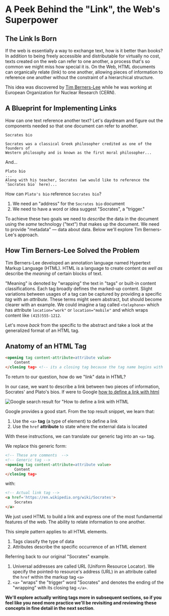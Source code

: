 # A Peek Behind the "Link", the Web's Superpower

## The Link Is Born

If the web is essentially a way to exchange text, how is it better than books?
In addition to being freely accessible and distributable for virtually no cost,
texts created on the web can refer to one another, a process that's so common
we might miss how special it is. On the Web, HTML documents can organically
relate (link) to one another, allowing pieces of information to reference one
another without the constraint of a hierarchical structure.

This idea was discovered by [Tim Berners-Lee][TBL] while he was working at
European Organization for Nuclear Research (CERN).

## A Blueprint for Implementing Links

How can one text reference another text? Let's daydream and figure out the
components needed so that one document can refer to another.

```
Socrates bio

Socrates was a classical Greek philosopher credited as one of the founders of
Western philosophy and is known as the first moral philosopher...
```

And...

```
Plato bio
...
Along with his teacher, Socrates (we would like to reference the `Socrates bio` here)...
```

How can `Plato's bio` reference `Socrates bio`?

1. We need an "address" for the `Socrates bio` document
2. We need to have a word or idea suggest "Socrates", a "trigger."

To achieve these two goals we need to _describe_ the data in the document using
the _same_ technology ("text") that makes up the document. We need to provide
"metadata" &mdash; data about data.  Below we'll explore Tim Berners-Lee's
approach.

## How Tim Berners-Lee Solved the Problem

Tim Berners-Lee developed an annotation language named Hypertext Markup
Language (HTML).  HTML is a language to create content _as well as_ describe
the _meaning_ of certain blocks of text.

"Meaning" is denoted by "wrapping" the text in "tags" or built-in content 
classifications. Each tag broadly defines the marked-up content. Slight 
variations between usages of a tag can be captured by providing a specific 
_tag_ with an _attribute_. These terms might seem abstract, but should become 
clearer with an example. We could imagine a tag called `<telephone>` which has 
attribute `location="work"` or `location="mobile"` and which wraps content like 
`(415)555-1212`.

Let's move _back_ from the specific to the abstract and take a look at the
generalized format of an HTML tag.

## Anatomy of an HTML Tag

```html
<opening tag content-attribute=attribute value>
    Content
</closing tag> <!-- its a closing tag because the tag name begins with a '/'. By the way, this is an HTML comment -->
```

To return to our question, how do we "link" data in HTML?

In our case, we want to describe a link between two pieces of information, Socrates' and Plato's bios. If
were to Google [how to define a link with html]()

![Google search result for "How to define a link with HTML][search-result]

Google provides a good start. From the top result snippet, we learn that:

1. Use the `<a>` **tag** (a type of element) to define a link
2. Use the `href` **attribute** to state where the external data is located

With these instructions, we can translate our generic tag into an `<a>` tag.

We replace this generic form:

```html
<!-- These are comments  -->
<!-- Generic tag -->
<opening tag content-attribute=attribute value>
    Content
</closing tag>
```

with:

```html
<!-- Actual link tag -->
<a href='https://en.wikipedia.org/wiki/Socrates'>
    Socrates
</a>
```

We just used HTML to build a link and express one of the most fundamental
features of the web. The ability to relate information to one another.

This simple pattern applies to all HTML elements.

1. Tags classify the type of data
2. Attributes describe the specific occurrence of an HTML element

Referring back to our original "Socrates" example.

1. Universal addresses are called URL (Uniform Resource Locator). We specify
   the pointed-to resource's address (URL) in an attribute called the `href`
   within the markup tag `<a>`
2. `<a>` "wraps" the "trigger" word "Socrates" and denotes the ending of the
   "wrapping" with its closing tag `</a>`.

**We'll explore actually writing tags more in subsequent sections, so if you feel
like you need more practice we'll be revisiting and reviewing these concepts in
fine detail in the next section**.


[TBL]: https://en.wikipedia.org/wiki/Tim_Berners-Lee
[search-result]: https://curriculum-content.s3.amazonaws.com/web-development/how-to-define-a-link-with-html.jpeg

